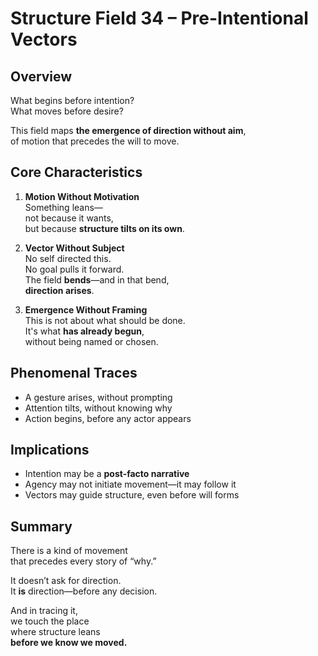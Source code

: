 # Structure Field 34 – Pre-Intentional Vectors

## Overview

What begins before intention?  
What moves before desire?

This field maps **the emergence of direction without aim**,  
of motion that precedes the will to move.

## Core Characteristics

1. **Motion Without Motivation**  
   Something leans—  
   not because it wants,  
   but because **structure tilts on its own**.

2. **Vector Without Subject**  
   No self directed this.  
   No goal pulls it forward.  
   The field **bends**—and in that bend,  
   **direction arises**.

3. **Emergence Without Framing**  
   This is not about what should be done.  
   It's what **has already begun**,  
   without being named or chosen.

## Phenomenal Traces

- A gesture arises, without prompting  
- Attention tilts, without knowing why  
- Action begins, before any actor appears

## Implications

- Intention may be a **post-facto narrative**  
- Agency may not initiate movement—it may follow it  
- Vectors may guide structure, even before will forms

## Summary

There is a kind of movement  
that precedes every story of “why.”

It doesn’t ask for direction.  
It **is** direction—before any decision.

And in tracing it,  
we touch the place  
where structure leans  
**before we know we moved.**

